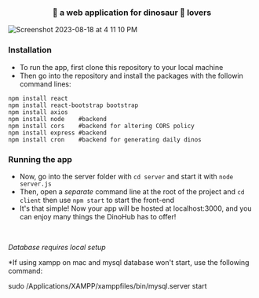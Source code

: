 <h3 align="center">
🦖 a web application for dinosaur 🦕 lovers
</h3>

![Screenshot 2023-08-18 at 4 11 10 PM](https://github.com/WorkForPerfection/DinoHub/assets/52626825/10ccdbe7-52a1-444a-bd65-29e5eb80e75e)


### Installation ###
* To run the app, first clone this repository to your local machine
* Then go into the repository and install the packages with the followin command lines:
```
npm install react
npm install react-bootstrap bootstrap
npm install axios
npm install node    #backend
npm install cors    #backend for altering CORS policy
npm install express #backend
npm install cron    #backend for generating daily dinos  
```

### Running the app ###
* Now, go into the server folder with `cd server` and start it with `node server.js`
* Then, open a *separate* command line at the root of the project and `cd client` then use `npm start` to start the front-end
* It's that simple! Now your app will be hosted at localhost:3000, and you can enjoy many things the DinoHub has to offer!
<br/>

*Database requires local setup*

*If using xampp on mac and mysql database won't start, use the following command: 

sudo /Applications/XAMPP/xamppfiles/bin/mysql.server start
